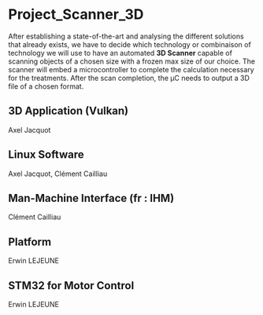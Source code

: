 # Project_Scanner_3D

After establishing a state-of-the-art and analysing the different solutions that already exists, we have to decide which technology or combinaison of technology we will use to have an automated **3D Scanner** capable of scanning objects of a chosen size with a frozen max size of our choice.
The scanner will embed a microcontroller to complete the calculation necessary for the treatments. After the scan completion, the µC needs to output a 3D file of a chosen format.

## 3D Application (Vulkan)

Axel Jacquot

## Linux Software

Axel Jacquot, Clément Cailliau

## Man-Machine Interface (fr : IHM)

Clément Cailliau

## Platform

Erwin LEJEUNE

## STM32 for Motor Control

Erwin LEJEUNE
